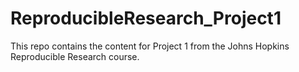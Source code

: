 # ReproducibleResearch_Project1
This repo contains the content for Project 1 from the Johns Hopkins Reproducible Research course.
